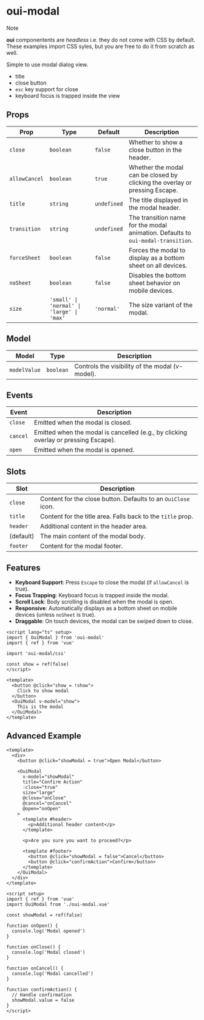 # oui-modal

> [!NOTE]
> **oui** componentents are *headless* i.e. they do not come with CSS by default. These examples import CSS syles, but you are free to do it from scratch as well.

Simple to use modal dialog view.

- title
- close button
- `esc` key support for close
- keyboard focus is trapped inside the view

## Props

| Prop | Type | Default | Description |
|------|------|---------|-------------|
| `close` | `boolean` | `false` | Whether to show a close button in the header. |
| `allowCancel` | `boolean` | `true` | Whether the modal can be closed by clicking the overlay or pressing Escape. |
| `title` | `string` | `undefined` | The title displayed in the modal header. |
| `transition` | `string` | `undefined` | The transition name for the modal animation. Defaults to `oui-modal-transition`. |
| `forceSheet` | `boolean` | `false` | Forces the modal to display as a bottom sheet on all devices. |
| `noSheet` | `boolean` | `false` | Disables the bottom sheet behavior on mobile devices. |
| `size` | `'small' \| 'normal' \| 'large' \| 'max'` | `'normal'` | The size variant of the modal. |

## Model

| Model | Type | Description |
|-------|------|-------------|
| `modelValue` | `boolean` | Controls the visibility of the modal (v-model). |

## Events

| Event | Description |
|-------|-------------|
| `close` | Emitted when the modal is closed. |
| `cancel` | Emitted when the modal is cancelled (e.g., by clicking overlay or pressing Escape). |
| `open` | Emitted when the modal is opened. |

## Slots

| Slot | Description |
|------|-------------|
| `close` | Content for the close button. Defaults to an `OuiClose` icon. |
| `title` | Content for the title area. Falls back to the `title` prop. |
| `header` | Additional content in the header area. |
| (default) | The main content of the modal body. |
| `footer` | Content for the modal footer. |

## Features

- **Keyboard Support**: Press `Escape` to close the modal (if `allowCancel` is true).
- **Focus Trapping**: Keyboard focus is trapped inside the modal.
- **Scroll Lock**: Body scrolling is disabled when the modal is open.
- **Responsive**: Automatically displays as a bottom sheet on mobile devices (unless `noSheet` is true).
- **Draggable**: On touch devices, the modal can be swiped down to close.

```vue
<script lang="ts" setup>
import { OuiModal } from 'oui-modal'
import { ref } from 'vue'

import 'oui-modal/css'

const show = ref(false)
</script>

<template>
  <button @click="show = !show">
    Click to show modal
  </button>
  <OuiModal v-model="show">
    This is the modal
  </OuiModal>
</template>
```

## Advanced Example

```vue
<template>
  <div>
    <button @click="showModal = true">Open Modal</button>

    <OuiModal
      v-model="showModal"
      title="Confirm Action"
      :close="true"
      size="large"
      @close="onClose"
      @cancel="onCancel"
      @open="onOpen"
    >
      <template #header>
        <p>Additional header content</p>
      </template>

      <p>Are you sure you want to proceed?</p>

      <template #footer>
        <button @click="showModal = false">Cancel</button>
        <button @click="confirmAction">Confirm</button>
      </template>
    </OuiModal>
  </div>
</template>

<script setup>
import { ref } from 'vue'
import OuiModal from './oui-modal.vue'

const showModal = ref(false)

function onOpen() {
  console.log('Modal opened')
}

function onClose() {
  console.log('Modal closed')
}

function onCancel() {
  console.log('Modal cancelled')
}

function confirmAction() {
  // Handle confirmation
  showModal.value = false
}
</script>
```

